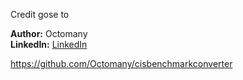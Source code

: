 Credit gose to 


**Author:** Octomany  
**LinkedIn:** [LinkedIn](https://www.linkedin.com/in/maxbeauchamp/)  

https://github.com/Octomany/cisbenchmarkconverter
